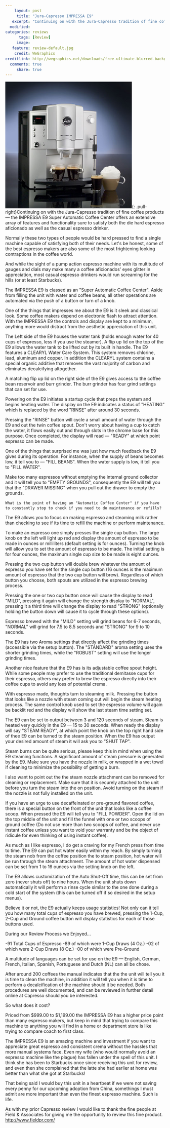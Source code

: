 ```yaml
---
    layout: post
     title: "Jura-Capresso IMPRESSA E9"
   excerpt: "Continuing on with the Jura-Capresso tradition of fine coffee products — the IMPRESSA E9 Super Automatic Coffee Center offers an extensive array of features and functionality sure to satisfy both the die hard espresso aficionado as well as the casual espresso drinker."
  modified: 
categories: reviews
      tags: [Review]
     image:
   feature: review-default.jpg
    credit: WeGraphics
creditlink: http://wegraphics.net/downloads/free-ultimate-blurred-background-pack/
  comments: true
     share: true
---
```

![IMPRESSA E9](/images/impressa_e9.jpg){: .pull-right}Continuing on with the Jura-Capresso tradition of fine coffee products — the IMPRESSA E9 Super Automatic Coffee Center offers an extensive array of features and functionality sure to satisfy both the die hard espresso aficionado as well as the casual espresso drinker.

Normally these two types of people would be hard pressed to find a single machine capable of satisfying both of their needs. Let's be honest, some of the best espresso makers are also some of the most frightening looking contraptions in the coffee world.

And while the sight of a pump action espresso machine with its multitude of gauges and dials may make many a coffee aficionados' eyes glitter in appreciation, most casual espresso drinkers would run screaming for the hills (or at least Starbucks).

The IMPRESSA E9 is classed as an "Super Automatic Coffee Center". Aside from filling the unit with water and coffee beans, all other operations are automated via the push of a button or turn of a knob.

One of the things that impresses me about the E9 is it sleek and classical look. Some coffee makers depend on electronic flash to attract attention. With the IMPRESSA E9 the controls and display are kept to a minimum, anything more would distract from the aesthetic appreciation of this unit.

The Left side of the E9 houses the water tank (holds enough water for 40 cups of espresso, less if you use the steamer). A flip up lid on the top of the E9 allows the water tank to be lifted out by its built in handle. The E9 features a CLEARYL Water Care System. This system removes chlorine, lead, aluminum and copper. In addition the CLEARYL system contains a special organic additive that removes the vast majority of carbon and eliminates decalcifying altogether.

A matching flip up lid on the right side of the E9 gives access to the coffee bean reservoir and burr grinder. The burr grinder has four grind settings that can set for use.

Powering on the E9 initiates a startup cycle that preps the system and begins heating water. The display on the E9 indicates a status of "HEATING" which is replaced by the word "RINSE" after around 30 seconds.

Pressing the "RINSE" button will cycle a small amount of water through the E9 and out the twin coffee spout. Don't worry about having a cup to catch the water, it flows easily out and through slots in the chrome base for this purpose. Once completed, the display will read — "READY" at which point espresso can be made.

One of the things that surprised me was just how much feedback the E9 gives during its operation. For instance, when the supply of beans becomes low, it tell you to — "FILL BEANS". When the water supply is low, it tell you to "FILL WATER".

Make too many espressos without emptying the internal ground collector and it will tell you to "EMPTY GROUNDS", consequently the E9 will tell you that the "DRAWER MISSING" when you pull out the drawer to empty the grounds.

    What is the point of having an "Automatic Coffee Center" if you have to constantly stop to check if you need to do maintenance or refills?

The E9 allows you to focus on making espresso and steaming milk rather than checking to see if its time to refill the machine or perform maintenance.

To make an espresso one simply presses the single cup button. The large knob on the left will light up red and display the amount of espresso to be made in ounces or milliliters (default setting is for ounces). Turning the knob will allow you to set the amount of espresso to be made. The initial setting is for four ounces, the maximum single cup size to be made is eight ounces.

Pressing the two cup button will double brew whatever the amount of espresso you have set for the single cup button (16 ounces is the maximum amount of espresso that the two cup button will brew). Regardless of which button you choose, both spouts are utilized in the espresso brewing process.

Pressing the one or two cup button once will cause the display to read "MILD", pressing it again will change the strength display to "NORMAL", pressing it a third time will change the display to read "STRONG" (optionally holding the button down will cause it to cycle through these options).

Espresso brewed with the "MILD" setting will grind beans for 6-7 seconds, "NORMAL" will grind for 7.5 to 8.5 seconds and "STRONG" for 9 to 10 seconds.

The E9 has two Aroma settings that directly affect the grinding times (accessible via the setup button). The "STANDARD" aroma setting uses the shorter grinding times, while the "ROBUST" setting will use the longer grinding times.

Another nice feature that the E9 has is its adjustable coffee spout height. While some people may prefer to use the traditional demitasse cups for their espresso, others may prefer to brew the espresso directly into their coffee cups to avoid any loss of potential crema.

With espresso made, thoughts turn to steaming milk. Pressing the button that looks like a nozzle with steam coming out will begin the steam heating process. The same control knob used to set the espresso volume will again be backlit red and the display will show the last steam time setting set.

The E9 can be set to output between 3 and 120 seconds of steam. Steam is heated very quickly in the E9 — 15 to 30 seconds. When ready the display will say "STEAM READY", at which point the knob on the top right hand side of thee E9 can be turned to the steam position. When the E9 has output your desired amount of steam it will ask you to "SHUT TAP".

Steam burns can be quite serious, please keep this in mind when using the E9 steaming functions. A significant amount of steam pressure is generated by the E9. Make sure you have the nozzle in milk, or wrapped in a wet towel if cleaning to minimize the possibility of getting a burn.

I also want to point out the the steam nozzle attachment can be removed for cleaning or replacement. Make sure that it is securely attached to the unit before you turn the steam into the on position. Avoid turning on the steam if the nozzle is not fully installed on the unit.

If you have an urge to use decaffeinated or pre-ground flavored coffee, there is a special button on the front of the unit that looks like a coffee scoop. When pressed the E9 will tell you to "FILL POWDER". Open the lid on the top middle of the unit and fill the funnel with one or two scoops of ground coffee (Do not use more than two scoops of coffee, and never use instant coffee unless you want to void your warranty and be the object of ridicule for even thinking of using instant coffee).

As much as I like espresso, I do get a craving for my French press from time to time. The E9 can put hot water easily within my reach. By simply turning the steam nob from the coffee position the to steam position, hot water will be run through the steam attachment. The amount of hot water dispensed can be set from 1 to 16 ounces via the setting knob on the left.

The E9 allows customization of the Auto Shut-Off time, this can be set from zero (never shuts off) to nine hours. When the unit shuts down automatically it will perform a rinse cycle similar to the one done during a cold start of the system (this can be turned off if so desired in the setup menus).

Believe it or not, the E9 actually keeps usage statistics! Not only can it tell you how many total cups of espresso you have brewed, pressing the 1-Cup, 2-Cup and Ground coffee button will display statistics for each of those buttons used.

During our Review Process we Enjoyed…

-91 Total Cups of Espresso
-89 of which were 1-Cup Draws (4 Oz.)
-02 of which were 2-Cup Draws (8 Oz.)
-00 of which were Pre-Ground

A multitude of languages can be set for use on the E9 — English, German, French, Italian, Spanish, Portuguese and Dutch (NL) can all be chose.

After around 200 coffees the manual indicates that the the unit will tell you it is time to clean the machine, in addition it will tell you when it is time to perform a decalcification of the machine should it be needed. Both procedures are well documented, and can be reviewed in further detail online at Capresso should you be interested.

So what does it cost?

Priced from $999.00 to $1,199.00 the IMPRESSA E9 has a higher price point than many espresso makers, but keep in mind that trying to compare this machine to anything you will find in a home or department store is like trying to compare coach to first class.

The IMPRESSA E9 is an amazing machine and investment if you want to appreciate great espresso and consistent crema without the hassles that more manual systems face. Even my wife (who would normally avoid an espresso machine like the plague) has fallen under the spell of this unit. I think she has been to Starbucks once since receiving this unit for review, and even then she complained that the latte she had earlier at home was better than what she got at Starbucks!

That being said I would buy this unit in a heartbeat if we were not saving every penny for our upcoming adoption from China, somethings I must admit are more important than even the finest espresso machine. Such is life.

As with my prior Capresso review I would like to thank the fine people at Field & Associates for giving me the opportunity to review this fine product. 
http://www.fieldpr.com/